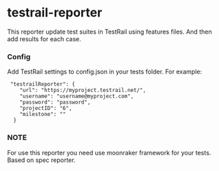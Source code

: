 # testrail-reporter

This reporter update test suites in TestRail using features files. And then add results for each case.

### Config
Add TestRail settings to config.json in your tests folder. For example:

```
 "testrailReporter": {
    "url": "https://myproject.testrail.net/",
    "username": "username@myproject.com",
    "password": "password",
    "projectID": "6",
    "milestone": ""
  }
```

### NOTE
For use this reporter you need use moonraker framework for your tests.
Based on spec reporter.

